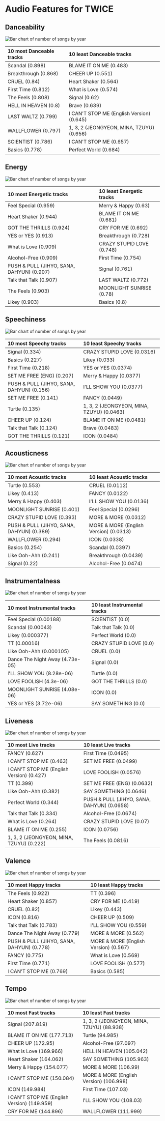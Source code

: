 # Audio Features for TWICE

## Danceability

![Bar chart of number of songs by year](../../images/artists/twice/audio_features/audio_danceability/distribution.png)

| 10 most Danceable tracks | 10 least Danceable tracks |
|:---|:---|
| Scandal (0.898) | BLAME IT ON ME (0.483) |
| Breakthrough (0.868) | CHEER UP (0.551) |
| CRUEL (0.84) | Heart Shaker (0.564) |
| First Time (0.812) | What is Love (0.574) |
| The Feels (0.808) | Signal (0.62) |
| HELL IN HEAVEN (0.8) | Brave (0.639) |
| LAST WALTZ (0.799) | I CAN'T STOP ME (English Version) (0.645) |
| WALLFLOWER (0.797) | 1, 3, 2 (JEONGYEON, MINA, TZUYU) (0.656) |
| SCIENTIST (0.786) | I CAN'T STOP ME (0.657) |
| Basics (0.778) | Perfect World (0.684) |

## Energy

![Bar chart of number of songs by year](../../images/artists/twice/audio_features/audio_energy/distribution.png)

| 10 most Energetic tracks | 10 least Energetic tracks |
|:---|:---|
| Feel Special (0.959) | Merry & Happy (0.63) |
| Heart Shaker (0.944) | BLAME IT ON ME (0.681) |
| GOT THE THRILLS (0.924) | CRY FOR ME (0.692) |
| YES or YES (0.913) | Breakthrough (0.728) |
| What is Love (0.909) | CRAZY STUPID LOVE (0.748) |
| Alcohol-Free (0.909) | First Time (0.754) |
| PUSH & PULL (JIHYO, SANA, DAHYUN) (0.907) | Signal (0.761) |
| Talk that Talk (0.907) | LAST WALTZ (0.772) |
| The Feels (0.903) | MOONLIGHT SUNRISE (0.78) |
| Likey (0.903) | Basics (0.8) |

## Speechiness

![Bar chart of number of songs by year](../../images/artists/twice/audio_features/audio_speechiness/distribution.png)

| 10 most Speechy tracks | 10 least Speechy tracks |
|:---|:---|
| Signal (0.334) | CRAZY STUPID LOVE (0.0316) |
| Basics (0.227) | Likey (0.033) |
| First Time (0.218) | YES or YES (0.0374) |
| SET ME FREE (ENG) (0.207) | Merry & Happy (0.0377) |
| PUSH & PULL (JIHYO, SANA, DAHYUN) (0.156) | I'LL SHOW YOU (0.0377) |
| SET ME FREE (0.141) | FANCY (0.0449) |
| Turtle (0.135) | 1, 3, 2 (JEONGYEON, MINA, TZUYU) (0.0463) |
| CHEER UP (0.124) | BLAME IT ON ME (0.0481) |
| Talk that Talk (0.124) | Brave (0.0483) |
| GOT THE THRILLS (0.121) | ICON (0.0484) |

## Acousticness

![Bar chart of number of songs by year](../../images/artists/twice/audio_features/audio_acousticness/distribution.png)

| 10 most Acoustic tracks | 10 least Acoustic tracks |
|:---|:---|
| Turtle (0.553) | CRUEL (0.0112) |
| Likey (0.413) | FANCY (0.0122) |
| Merry & Happy (0.403) | I'LL SHOW YOU (0.0136) |
| MOONLIGHT SUNRISE (0.401) | Feel Special (0.0296) |
| CRAZY STUPID LOVE (0.393) | MORE & MORE (0.0312) |
| PUSH & PULL (JIHYO, SANA, DAHYUN) (0.389) | MORE & MORE (English Version) (0.0313) |
| WALLFLOWER (0.294) | ICON (0.0338) |
| Basics (0.254) | Scandal (0.0397) |
| Like Ooh-Ahh (0.241) | Breakthrough (0.0439) |
| Signal (0.22) | Alcohol-Free (0.0474) |

## Instrumentalness

![Bar chart of number of songs by year](../../images/artists/twice/audio_features/audio_instrumentalness/distribution.png)

| 10 most Instrumental tracks | 10 least Instrumental tracks |
|:---|:---|
| Feel Special (0.00188) | SCIENTIST (0.0) |
| Scandal (0.00043) | Talk that Talk (0.0) |
| Likey (0.000377) | Perfect World (0.0) |
| TT (0.00016) | CRAZY STUPID LOVE (0.0) |
| Like Ooh-Ahh (0.000105) | CRUEL (0.0) |
| Dance The Night Away (4.73e-05) | Signal (0.0) |
| I'LL SHOW YOU (8.28e-06) | Turtle (0.0) |
| LOVE FOOLISH (4.3e-06) | GOT THE THRILLS (0.0) |
| MOONLIGHT SUNRISE (4.08e-06) | ICON (0.0) |
| YES or YES (3.72e-06) | SAY SOMETHING (0.0) |

## Liveness

![Bar chart of number of songs by year](../../images/artists/twice/audio_features/audio_liveness/distribution.png)

| 10 most Live tracks | 10 least Live tracks |
|:---|:---|
| FANCY (0.627) | First Time (0.0495) |
| I CAN'T STOP ME (0.463) | SET ME FREE (0.0499) |
| I CAN'T STOP ME (English Version) (0.427) | LOVE FOOLISH (0.0576) |
| TT (0.399) | SET ME FREE (ENG) (0.0632) |
| Like Ooh-Ahh (0.382) | SAY SOMETHING (0.0646) |
| Perfect World (0.344) | PUSH & PULL (JIHYO, SANA, DAHYUN) (0.0658) |
| Talk that Talk (0.334) | Alcohol-Free (0.0674) |
| What is Love (0.264) | CRAZY STUPID LOVE (0.07) |
| BLAME IT ON ME (0.255) | ICON (0.0756) |
| 1, 3, 2 (JEONGYEON, MINA, TZUYU) (0.222) | The Feels (0.0816) |

## Valence

![Bar chart of number of songs by year](../../images/artists/twice/audio_features/audio_valence/distribution.png)

| 10 most Happy tracks | 10 least Happy tracks |
|:---|:---|
| The Feels (0.922) | TT (0.396) |
| Heart Shaker (0.857) | CRY FOR ME (0.419) |
| CRUEL (0.82) | Likey (0.443) |
| ICON (0.816) | CHEER UP (0.509) |
| Talk that Talk (0.783) | I'LL SHOW YOU (0.559) |
| Dance The Night Away (0.779) | MORE & MORE (0.562) |
| PUSH & PULL (JIHYO, SANA, DAHYUN) (0.778) | MORE & MORE (English Version) (0.567) |
| FANCY (0.775) | What is Love (0.569) |
| First Time (0.771) | LOVE FOOLISH (0.577) |
| I CAN'T STOP ME (0.769) | Basics (0.585) |

## Tempo

![Bar chart of number of songs by year](../../images/artists/twice/audio_features/audio_tempo/distribution.png)

| 10 most Fast tracks | 10 least Fast tracks |
|:---|:---|
| Signal (207.819) | 1, 3, 2 (JEONGYEON, MINA, TZUYU) (88.938) |
| BLAME IT ON ME (177.713) | Turtle (94.985) |
| CHEER UP (172.95) | Alcohol-Free (97.097) |
| What is Love (169.966) | HELL IN HEAVEN (105.042) |
| Heart Shaker (164.062) | SAY SOMETHING (105.963) |
| Merry & Happy (154.077) | MORE & MORE (106.99) |
| I CAN'T STOP ME (150.084) | MORE & MORE (English Version) (106.998) |
| ICON (149.984) | First Time (107.03) |
| I CAN'T STOP ME (English Version) (149.959) | I'LL SHOW YOU (108.03) |
| CRY FOR ME (144.896) | WALLFLOWER (111.999) |
